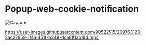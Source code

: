 # Popup-web-cookie-notification

![Capture](https://user-images.githubusercontent.com/90522515/209763105-227e2bd3-9f32-4783-94ee-b2f3ea11e061.JPG)



https://user-images.githubusercontent.com/90522515/209763123-2ac27859-1f4a-451f-b348-dca8ff1ab18d.mp4

